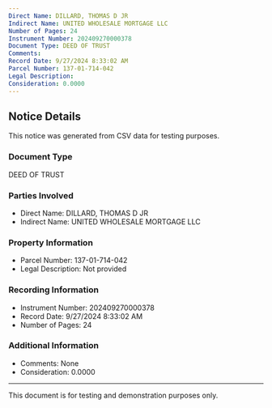 ```yaml
---
Direct Name: DILLARD, THOMAS D JR
Indirect Name: UNITED WHOLESALE MORTGAGE LLC
Number of Pages: 24
Instrument Number: 202409270000378
Document Type: DEED OF TRUST
Comments: 
Record Date: 9/27/2024 8:33:02 AM
Parcel Number: 137-01-714-042
Legal Description: 
Consideration: 0.0000
---
```


## Notice Details

This notice was generated from CSV data for testing purposes.

### Document Type
DEED OF TRUST

### Parties Involved
- Direct Name: DILLARD, THOMAS D JR
- Indirect Name: UNITED WHOLESALE MORTGAGE LLC

### Property Information
- Parcel Number: 137-01-714-042
- Legal Description: Not provided

### Recording Information
- Instrument Number: 202409270000378
- Record Date: 9/27/2024 8:33:02 AM
- Number of Pages: 24

### Additional Information
- Comments: None
- Consideration: 0.0000

---

This document is for testing and demonstration purposes only.
